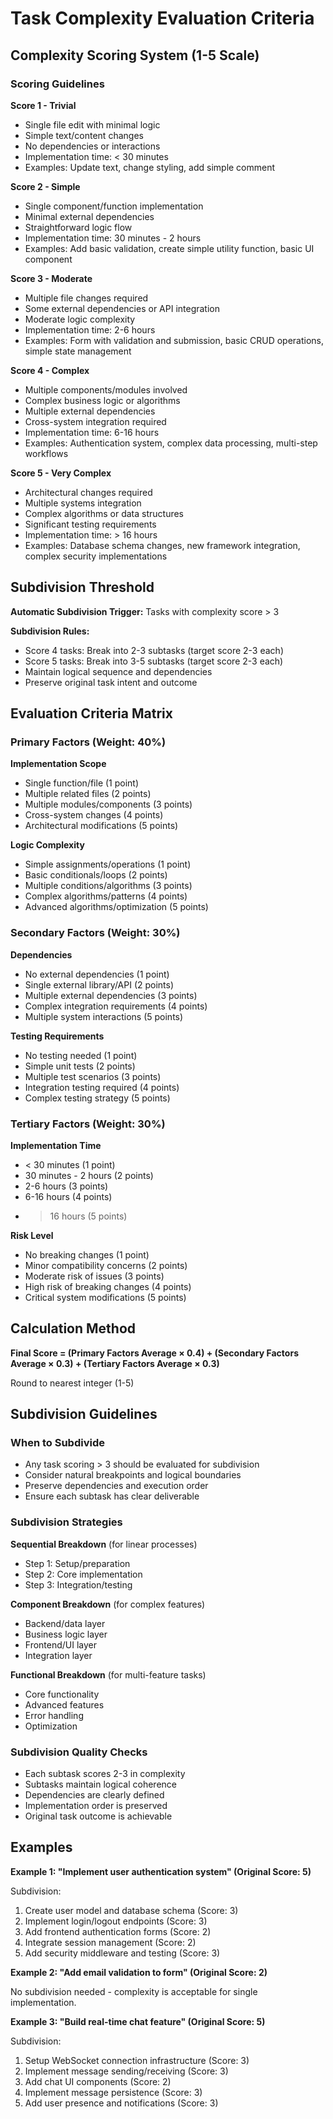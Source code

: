 # Task Complexity Evaluation Criteria

## Complexity Scoring System (1-5 Scale)

### Scoring Guidelines

**Score 1 - Trivial**
- Single file edit with minimal logic
- Simple text/content changes
- No dependencies or interactions
- Implementation time: < 30 minutes
- Examples: Update text, change styling, add simple comment

**Score 2 - Simple** 
- Single component/function implementation
- Minimal external dependencies
- Straightforward logic flow
- Implementation time: 30 minutes - 2 hours
- Examples: Add basic validation, create simple utility function, basic UI component

**Score 3 - Moderate**
- Multiple file changes required
- Some external dependencies or API integration
- Moderate logic complexity
- Implementation time: 2-6 hours
- Examples: Form with validation and submission, basic CRUD operations, simple state management

**Score 4 - Complex**
- Multiple components/modules involved
- Complex business logic or algorithms
- Multiple external dependencies
- Cross-system integration required
- Implementation time: 6-16 hours
- Examples: Authentication system, complex data processing, multi-step workflows

**Score 5 - Very Complex**
- Architectural changes required
- Multiple systems integration
- Complex algorithms or data structures
- Significant testing requirements
- Implementation time: > 16 hours
- Examples: Database schema changes, new framework integration, complex security implementations

## Subdivision Threshold

**Automatic Subdivision Trigger:** Tasks with complexity score > 3

**Subdivision Rules:**
- Score 4 tasks: Break into 2-3 subtasks (target score 2-3 each)
- Score 5 tasks: Break into 3-5 subtasks (target score 2-3 each)
- Maintain logical sequence and dependencies
- Preserve original task intent and outcome

## Evaluation Criteria Matrix

### Primary Factors (Weight: 40%)

**Implementation Scope**
- Single function/file (1 point)
- Multiple related files (2 points)
- Multiple modules/components (3 points)
- Cross-system changes (4 points)
- Architectural modifications (5 points)

**Logic Complexity**
- Simple assignments/operations (1 point)
- Basic conditionals/loops (2 points)
- Multiple conditions/algorithms (3 points)
- Complex algorithms/patterns (4 points)
- Advanced algorithms/optimization (5 points)

### Secondary Factors (Weight: 30%)

**Dependencies**
- No external dependencies (1 point)
- Single external library/API (2 points)
- Multiple external dependencies (3 points)
- Complex integration requirements (4 points)
- Multiple system interactions (5 points)

**Testing Requirements**
- No testing needed (1 point)
- Simple unit tests (2 points)
- Multiple test scenarios (3 points)
- Integration testing required (4 points)
- Complex testing strategy (5 points)

### Tertiary Factors (Weight: 30%)

**Implementation Time**
- < 30 minutes (1 point)
- 30 minutes - 2 hours (2 points)
- 2-6 hours (3 points)
- 6-16 hours (4 points)
- > 16 hours (5 points)

**Risk Level**
- No breaking changes (1 point)
- Minor compatibility concerns (2 points)
- Moderate risk of issues (3 points)
- High risk of breaking changes (4 points)
- Critical system modifications (5 points)

## Calculation Method

**Final Score = (Primary Factors Average × 0.4) + (Secondary Factors Average × 0.3) + (Tertiary Factors Average × 0.3)**

Round to nearest integer (1-5)

## Subdivision Guidelines

### When to Subdivide
- Any task scoring > 3 should be evaluated for subdivision
- Consider natural breakpoints and logical boundaries
- Preserve dependencies and execution order
- Ensure each subtask has clear deliverable

### Subdivision Strategies

**Sequential Breakdown** (for linear processes)
- Step 1: Setup/preparation
- Step 2: Core implementation  
- Step 3: Integration/testing

**Component Breakdown** (for complex features)
- Backend/data layer
- Business logic layer
- Frontend/UI layer
- Integration layer

**Functional Breakdown** (for multi-feature tasks)
- Core functionality
- Advanced features
- Error handling
- Optimization

### Subdivision Quality Checks
- Each subtask scores 2-3 in complexity
- Subtasks maintain logical coherence
- Dependencies are clearly defined
- Implementation order is preserved
- Original task outcome is achievable

## Examples

**Example 1: "Implement user authentication system" (Original Score: 5)**

Subdivision:
1. Create user model and database schema (Score: 3)
2. Implement login/logout endpoints (Score: 3) 
3. Add frontend authentication forms (Score: 2)
4. Integrate session management (Score: 2)
5. Add security middleware and testing (Score: 3)

**Example 2: "Add email validation to form" (Original Score: 2)**

No subdivision needed - complexity is acceptable for single implementation.

**Example 3: "Build real-time chat feature" (Original Score: 5)**

Subdivision:
1. Setup WebSocket connection infrastructure (Score: 3)
2. Implement message sending/receiving (Score: 3)
3. Add chat UI components (Score: 2)
4. Implement message persistence (Score: 3)
5. Add user presence and notifications (Score: 3)